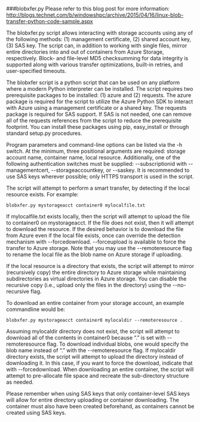###blobxfer.py
Please refer to this blog post for more information:
http://blogs.technet.com/b/windowshpc/archive/2015/04/16/linux-blob-transfer-python-code-sample.aspx

The blobxfer.py script allows interacting with storage accounts using any of
the following methods: (1) management certificate, (2) shared account key,
(3) SAS key. The script can, in addition to working with single files, mirror
entire directories into and out of containers from Azure Storage, respectively.
Block- and file-level MD5 checksumming for data integrity is supported along
with various transfer optimizations, built-in retries, and user-specified
timeouts.

The blobxfer script is a python script that can be used on any platform where
a modern Python interpreter can be installed. The script requires two
prerequisite packages to be installed: (1) azure and (2) requests. The azure
package is required for the script to utilize the Azure Python SDK to interact
with Azure using a management certificate or a shared key. The requests package
is required for SAS support. If SAS is not needed, one can remove all of the
requests references from the script to reduce the prerequisite footprint. You
can install these packages using pip, easy_install or through standard
setup.py procedures.

Program parameters and command-line options can be listed via the -h switch. At
the minimum, three positional arguments are required: storage account name,
container name, local resource. Additionally, one of the following
authentication switches must be supplied: --subscriptionid with
--managementcert, --storageaccountkey, or --saskey. It is recommended to use
SAS keys wherever possible; only HTTPS transport is used in the script.

The script will attempt to perform a smart transfer, by detecting if the local
resource exists. For example:

```
blobxfer.py mystorageacct container0 mylocalfile.txt
```

If mylocalfile.txt exists locally, then the script will attempt to upload the
file to container0 on mystorageacct. If the file does not exist, then it will
attempt to download the resource. If the desired behavior is to download the
file from Azure even if the local file exists, once can override the detection
mechanism with --forcedownload. --forceupload is available to force the
transfer to Azure storage. Note that you may use the --remoteresource flag to
rename the local file as the blob name on Azure storage if uploading.

If the local resource is a directory that exists, the script will attempt to
mirror (recursively copy) the entire directory to Azure storage while
maintaining subdirectories as virtual directories in Azure storage. You can
disable the recursive copy (i.e., upload only the files in the directory)
using the --no-recursive flag.

To download an entire container from your storage account, an example
commandline would be:

```
blobxfer.py mystorageacct container0 mylocaldir --remoteresource .
```

Assuming mylocaldir directory does not exist, the script will attempt to
download all of the contents in container0 because “.” is set with
--remoteresource flag. To download individual blobs, one would specify the
blob name instead of “.” with the --remoteresource flag. If mylocaldir
directory exists, the script will attempt to upload the directory instead of
downloading it. In this case, if you want to force the download, indicate that
with --forcedownload. When downloading an entire container, the script will
attempt to pre-allocate file space and recreate the sub-directory structure
as needed.

Please remember when using SAS keys that only container-level SAS keys will
allow for entire directory uploading or container downloading. The container
must also have been created beforehand, as containers cannot be created
using SAS keys.


